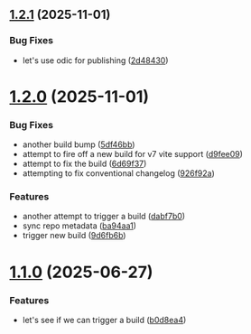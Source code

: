 ## [1.2.1](https://github.com/iloveitaly/vite-plugin-check-env/compare/v1.2.0...v1.2.1) (2025-11-01)


### Bug Fixes

* let's use odic for publishing ([2d48430](https://github.com/iloveitaly/vite-plugin-check-env/commit/2d484302002987901e689132f9fa10ffe5f87390))



# [1.2.0](https://github.com/iloveitaly/vite-plugin-check-env/compare/v1.1.0...v1.2.0) (2025-11-01)


### Bug Fixes

* another build bump ([5df46bb](https://github.com/iloveitaly/vite-plugin-check-env/commit/5df46bbbbd5f6908bebb06111c35282904839281))
* attempt to fire off a new build for v7 vite support ([d9fee09](https://github.com/iloveitaly/vite-plugin-check-env/commit/d9fee093a804a49aee9391ac8e2c44dbc52e402b))
* attempt to fix the build ([6d69f37](https://github.com/iloveitaly/vite-plugin-check-env/commit/6d69f3790f65905630691a3c5ae85dcb80badb7e))
* attempting to fix conventional changelog ([926f92a](https://github.com/iloveitaly/vite-plugin-check-env/commit/926f92a379cb09fa7c37e45b65538c5c835bd456))


### Features

* another attempt to trigger a build ([dabf7b0](https://github.com/iloveitaly/vite-plugin-check-env/commit/dabf7b06891653f4061729f3b272c4030b355ac1))
* sync repo metadata ([ba94aa1](https://github.com/iloveitaly/vite-plugin-check-env/commit/ba94aa1c3dd5d6a1e26124ddb1fa2ecb79b58a3a))
* trigger new build ([9d6fb6b](https://github.com/iloveitaly/vite-plugin-check-env/commit/9d6fb6b70d9ba412a859aecd04ae5a52697be3df))



# [1.1.0](https://github.com/iloveitaly/vite-plugin-check-env/compare/b0d8ea4dd155481797ab8a6651d66602015d299a...v1.1.0) (2025-06-27)


### Features

* let's see if we can trigger a build ([b0d8ea4](https://github.com/iloveitaly/vite-plugin-check-env/commit/b0d8ea4dd155481797ab8a6651d66602015d299a))



